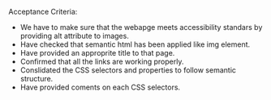 
Acceptance Criteria:

* We have to make sure that the webapge meets accessibility standars by providing alt attribute to images.
* Have checked that semantic html has been applied like img element.
* Have provided an approprite title to that page.
* Confirmed that all the links are working properly.
* Conslidated the CSS selectors and properties to follow semantic structure.
* Have provided coments on each CSS selectors.


